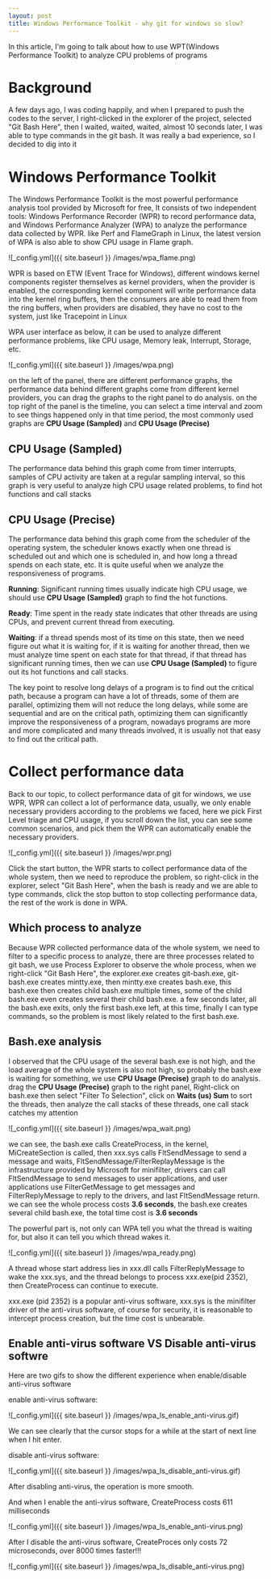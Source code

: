 ```yaml
---
layout: post
title: Windows Performance Toolkit - why git for windows so slow?
---
```


In this article, I'm going to talk about how to use WPT(Windows Performance Toolkit) to analyze CPU problems of programs

# Background
A few days ago, I was coding happily, and when I prepared to push the codes to the server, I right-clicked in the explorer of the project, selected "Git Bash Here", then I waited, waited, waited, almost 10 seconds later, I was able to type commands in the git bash. It was really a bad experience, so I decided to dig into it

# Windows Performance Toolkit
The Windows Performance Toolkit is the most powerful performance analysis tool provided by Microsoft for free, It consists of two independent tools: Windows Performance Recorder (WPR) to record performance data, and Windows Performance Analyzer (WPA) to analyze the performance data collected by WPR. like Perf and FlameGraph in Linux, the latest version of WPA is also able to show CPU usage in Flame graph.

![_config.yml]({{ site.baseurl }} /images/wpa_flame.png)

WPR is based on ETW (Event Trace for Windows), different windows kernel components register themselves as kernel providers,  when the provider is enabled, the corresponding kernel component will write performance data into the kernel ring buffers, then the consumers are able to read them from the ring buffers, when providers are disabled, they have no cost to the system, just like Tracepoint in Linux

WPA user interface as below, it can be used to analyze different performance problems, like CPU usage, Memory leak, Interrupt, Storage, etc.

![_config.yml]({{ site.baseurl }} /images/wpa.png)

on the left of the panel, there are different performance graphs, the performance data behind different graphs come from different kernel providers, you can drag the graphs to the right panel to do analysis. on the top right of the panel is the timeline, you can select a time interval and zoom to see things happened only in that time period, the most commonly used graphs are **CPU Usage (Sampled)** and **CPU Usage (Precise)**

## CPU Usage (Sampled)
The performance data behind this graph come from timer interrupts, samples of CPU activity are taken at a regular sampling interval, so this graph is very useful to analyze high CPU usage related problems, to find hot functions and call stacks

## CPU Usage (Precise)
The performance data behind this graph come from the scheduler of the operating system, the scheduler knows exactly when one thread is scheduled out and which one is scheduled in, and how long a thread spends on each state, etc. It is quite useful when we analyze the responsiveness of programs.

**Running**: Significant running times usually indicate high CPU usage, we should use **CPU Usage (Sampled)** graph to find the hot functions.

**Ready**: Time spent in the ready state indicates that other threads are using CPUs, and prevent current thread from executing.

**Waiting**: if a thread spends most of its time on this state, then we need figure out what it is waiting for, if it is waiting for another thread, then we must analyze time spent on each state for that thread, if that thread has significant running times, then we can use **CPU Usage (Sampled)** to figure out its hot functions and call stacks.

The key point to resolve long delays of a program is to find out the critical path, because a program can have a lot of threads, some of them are parallel, optimizing them will not reduce the long delays, while some are sequential and are on the critical path, optimizing them can significantly improve the responsiveness of a program, nowadays programs are more and more complicated and many threads involved, it is usually not that easy to find out the critical path.

# Collect performance data
Back to our topic, to collect performance data of git for windows, we use WPR, WPR can collect a lot of performance data, usually, we only enable necessary providers according to the problems we faced, here we pick First Level triage and CPU usage, if you scroll down the list, you can see some common scenarios, and pick them the WPR can automatically enable the necessary providers.

![_config.yml]({{ site.baseurl }} /images/wpr.png)

Click the start button, the WPR starts to collect performance data of the whole system, then we need to reproduce the problem, so right-click in the explorer, select "Git Bash Here", when the bash is ready and we are able to type commands, click the stop button to stop collecting performance data, the rest of the work is done in WPA.

## Which process to analyze
Because WPR collected performance data of the whole system, we need to filter to a specific process to analyze, there are three processes related to git bash, we use Process Explorer to observe the whole process, when we right-click "Git Bash Here", the explorer.exe creates git-bash.exe, git-bash.exe creates mintty.exe, then mintty.exe creates bash.exe, this bash.exe then creates child bash.exe multiple times, some of the child bash.exe even creates several their child bash.exe. a few seconds later, all the bash.exe exits, only the first bash.exe left, at this time, finally I can type commands, so the problem is most likely related to the first bash.exe.

## Bash.exe analysis
I observed that the CPU usage of the several bash.exe is not high, and the load average of the whole system is also not high, so probably the bash.exe is waiting for something, we use **CPU Usage (Precise)** graph to do analysis. drag the **CPU Usage (Precise)** graph to the right panel, Right-click on bash.exe then select "Filter To Selection", click on **Waits (us) Sum** to sort the threads, then analyze the call stacks of these threads, one call stack catches my attention

![_config.yml]({{ site.baseurl }} /images/wpa_wait.png)

we can see, the bash.exe calls CreateProcess, in the kernel, MiCreateSection is called, then xxx.sys calls FltSendMessage to send a message and waits, FltSendMessage/FilterReplayMessage is the infrastructure provided by Microsoft for minifilter, drivers can call FltSendMessage to send messages to user applications, and user applications use FilterGetMessage to get messages and FilterReplyMessage to reply to the drivers, and last FltSendMessage return. we can see the whole process costs **3.6 seconds**, the bash.exe creates several child bash.exe, the total time cost is **3.6 seconds**

The powerful part is, not only can WPA tell you what the thread is waiting for, but also it can tell you which thread wakes it.

![_config.yml]({{ site.baseurl }} /images/wpa_ready.png)

A thread whose start address lies in xxx.dll calls FilterReplyMessage to wake the xxx.sys, and the thread belongs to process xxx.exe(pid 2352), then CreateProcess can continue to execute.

xxx.exe (pid 2352) is a popular anti-virus software, xxx.sys is the minifilter driver of the anti-virus software, of course for security, it is reasonable to intercept process creation, but the time cost is unbearable.

## Enable anti-virus software VS Disable anti-virus softwre
Here are two gifs to show the different experience when enable/disable anti-virus software

enable anti-virus software:                                 

![_config.yml]({{ site.baseurl }} /images/wpa_ls_enable_anti-virus.gif)

We can see clearly that the cursor stops for a while at the start of next line when I hit enter.

disable anti-virus software:

![_config.yml]({{ site.baseurl }} /images/wpa_ls_disable_anti-virus.gif)

After disabling anti-virus, the operation is more smooth.

And when I enable the anti-virus software, CreateProcess costs 611 milliseconds

![_config.yml]({{ site.baseurl }} /images/wpa_ls_enable_anti-virus.png)

After I disable the anti-virus software, CreateProces only costs 72 microseconds, over 8000 times faster!!!

![_config.yml]({{ site.baseurl }} /images/wpa_ls_disable_anti-virus.png)

